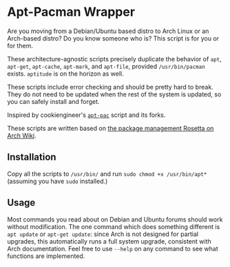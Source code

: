 # Apt-Pacman Wrapper

Are you moving from a Debian/Ubuntu based distro to Arch Linux or an Arch-based distro? Do you know someone who is? This script is for you or for them.

These architecture-agnostic scripts precisely duplicate the behavior of `apt`, `apt-get`, `apt-cache`, `apt-mark`, and `apt-file`, provided `/usr/bin/pacman` exists. `aptitude` is on the horizon as well.

These scripts include error checking and should be pretty hard to break. They do not need to be updated when the rest of the system is updated, so you can safely install and forget.

Inspired by cookiengineer's [`apt-pac`](https://gist.github.com/cookiengineer/94265370d66ea73f4782f80c231e126c) script and its forks.

These scripts are written based on [the package management Rosetta on Arch Wiki](https://wiki.archlinux.org/title/Pacman/Rosetta).

## Installation

Copy all the scripts to `/usr/bin/` and run `sudo chmod +x /usr/bin/apt*` (assuming you have `sudo` installed.)

## Usage

Most commands you read about on Debian and Ubuntu forums should work without modification. The one command which does something different is `apt update` or `apt-get update`: since Arch is not designed for partial upgrades, this automatically runs a full system upgrade, consistent with Arch documentation.
Feel free to use `--help` on any command to see what functions are implemented.
